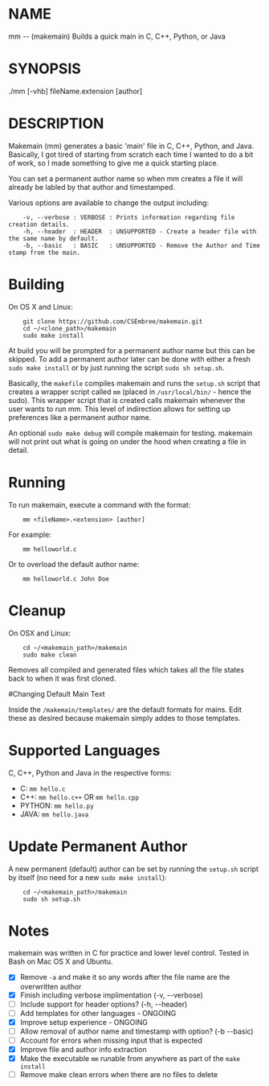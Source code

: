 
# NAME
mm -- (makemain) Builds a quick main in C, C++, Python, or Java


# SYNOPSIS
./mm [-vhb] fileName.extension [author]




# DESCRIPTION
Makemain (mm) generates a basic 'main' file in C, C++, Python, and Java. Basically, I got tired of starting from scratch each time I wanted to do a bit of work, so I made something to give me a quick starting place.

You can set a permanent author name so when mm creates a file it will already be labled by that author and timestamped.

Various options are available to change the output including:

```
	-v, --verbose : VERBOSE : Prints information regarding file creation details.
	-h, --header  : HEADER  : UNSUPPORTED - Create a header file with the same name by default.
	-b, --basic   : BASIC   : UNSUPPORTED - Remove the Author and Time stamp from the main.
```


# Building

On OS X and Linux:

```
	git clone https://github.com/CSEmbree/makemain.git
	cd ~/<clone_path>/makemain
	sudo make install
```

At build you will be prompted for a permanent author name but this can be skipped. To add a permanent author later can be done with either a fresh `sudo make install` or by just running the script `sudo sh setup.sh`. 


Basically, the `makefile` compiles makemain and runs the `setup.sh` script that creates a wrapper script called `mm` (placed in `/usr/local/bin/` - hence the sudo). This wrapper script that is created calls makemain whenever the user wants to run mm. This level of indirection allows for setting up preferences like a permanent author name.


An optional `sudo make debug` will compile makemain for testing. makemain will not print out what is going on under the hood when creating a file in detail.



# Running

To run makemain, execute a command with the format:
```
	mm <fileName>.<extension> [author]
```

For example:
```
	mm helloworld.c
```

Or to overload the default author name:
```
	mm helloworld.c John Doe
```


# Cleanup

On OSX and Linux:
```
    cd ~/<makemain_path>/makemain
	sudo make clean
```
Removes all compiled and generated files which takes all the file states back to when it was first cloned.



#Changing Default Main Text

Inside the `/makemain/templates/` are the default formats for mains. Edit these as desired because makemain simply addes to those templates.


# Supported Languages

C, C++, Python and Java in the respective forms:

- C: `mm hello.c`
- C++: `mm hello.c++` OR `mm hello.cpp`
- PYTHON: `mm hello.py`
- JAVA: `mm hello.java`


# Update Permanent Author

A new permanent (default) author can be set by running the `setup.sh` script by itself (no need for a new `sudo make install`):
```
    cd ~/<makemain_path>/makemain
	sudo sh setup.sh
```


# Notes

makemain was written in C for practice and lower level control. Tested in Bash on Mac OS X and Ubuntu.

- [X] Remove `-a` and make it so any words after the file name are the overwritten author
- [X] Finish including verbose implimentation (-v, --verbose)
- [ ] Include support for header options? (-h, --header)
- [ ] Add templates for other languages - ONGOING
- [X] Improve setup experience - ONGOING
- [ ] Allow removal of author name and timestamp with option? (-b --basic)
- [ ] Account for errors when missing input that is expected
- [X] Improve file and author info extraction
- [X] Make the executable `mm` runable from anywhere as part of the `make install`
- [ ] Remove make clean errors when there are no files to delete
